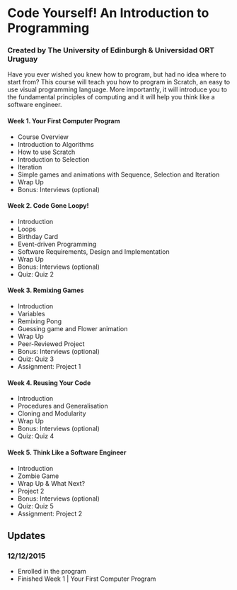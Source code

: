 # Code Yourself! An Introduction to Programming
### Created by The University of Edinburgh & Universidad ORT Uruguay
Have you ever wished you knew how to program, but had no idea where to start from? This course will teach you how to program in Scratch, an easy to use visual programming language. More importantly, it will introduce you to the fundamental principles of computing and it will help you think like a software engineer.

#### Week 1. Your First Computer Program
- Course Overview
- Introduction to Algorithms
- How to use Scratch
- Introduction to Selection
- Iteration
- Simple games and animations with Sequence, Selection and Iteration
- Wrap Up
- Bonus: Interviews (optional)

#### Week 2. Code Gone Loopy!
- Introduction
- Loops
- Birthday Card
- Event-driven Programming
- Software Requirements, Design and Implementation
- Wrap Up
- Bonus: Interviews (optional)
- Quiz: Quiz 2

#### Week 3. Remixing Games
- Introduction
- Variables
- Remixing Pong
- Guessing game and Flower animation
- Wrap Up
- Peer-Reviewed Project
- Bonus: Interviews (optional)
- Quiz: Quiz 3
- Assignment: Project 1

#### Week 4. Reusing Your Code
- Introduction
- Procedures and Generalisation
- Cloning and Modularity
- Wrap Up
- Bonus: Interviews (optional)
- Quiz: Quiz 4

#### Week 5. Think Like a Software Engineer
- Introduction
- Zombie Game
- Wrap Up & What Next?
- Project 2
- Bonus: Interviews (optional)
- Quiz: Quiz 5
- Assignment: Project 2

## Updates
### 12/12/2015
- Enrolled in the program
- Finished Week 1 | Your First Computer Program